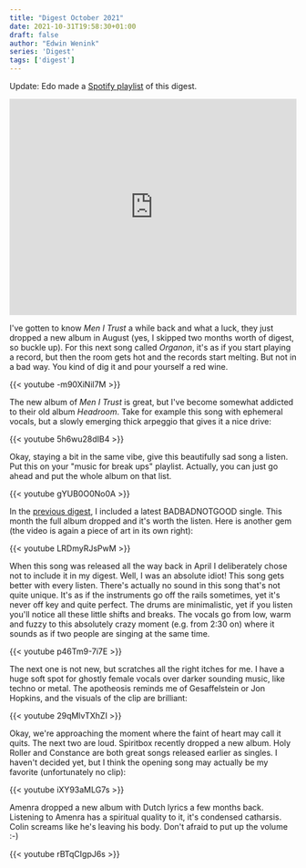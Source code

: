 ```yaml
---
title: "Digest October 2021"
date: 2021-10-31T19:58:30+01:00
draft: false
author: "Edwin Wenink"
series: 'Digest'
tags: ['digest']
---
```


Update: Edo made a [Spotify playlist](https://open.spotify.com/playlist/6rwqkIKVp4zfw1a4wRTygv?si=0aa56643713c472e&nd=1) of this digest.

<iframe src="https://open.spotify.com/embed/playlist/6rwqkIKVp4zfw1a4wRTygv?utm_source=generator&theme=0" width="100%" height="380" frameBorder="0" allowfullscreen="" allow="autoplay; clipboard-write; encrypted-media; fullscreen; picture-in-picture"></iframe>

I've gotten to know *Men I Trust* a while back and what a luck, they just dropped a new album in August (yes, I skipped two months worth of digest, so buckle up).
For this next song called *Organon*, it's as if you start playing a record, but then the room gets hot and the records start melting. But not in a bad way. You kind of dig it and pour yourself a red wine.

{{< youtube -m90XiNil7M >}} 

The new album of *Men I Trust* is great, but I've become somewhat addicted to their old album *Headroom*.
Take for example this song with ephemeral vocals, but a slowly emerging thick arpeggio that gives it a nice drive:

{{< youtube 5h6wu28dIB4 >}}

Okay, staying a bit in the same vibe, give this beautifully sad song a listen.
Put this on your "music for break ups" playlist.
Actually, you can just go ahead and put the whole album on that list.

{{< youtube gYUB0O0No0A >}}

In the [previous digest](/posts/digest-2021-07), I included a latest BADBADNOTGOOD single. 
This month the full album dropped and it's worth the listen.
Here is another gem (the video is again a piece of art in its own right):

{{< youtube LRDmyRJsPwM >}}

When this song was released all the way back in April I deliberately chose not to include it in my digest.
Well, I was an absolute idiot!
This song gets better with every listen.
There's actually no sound in this song that's not quite unique. 
It's as if the instruments go off the rails sometimes, yet it's never off key and quite perfect.
The drums are minimalistic, yet if you listen you'll notice all these little shifts and breaks.
The vocals go from low, warm and fuzzy to this absolutely crazy moment (e.g. from 2:30 on) where it sounds as if two people are singing at the same time.

{{< youtube p46Tm9-7i7E >}}

The next one is not new, but scratches all the right itches for me.
I have a huge soft spot for ghostly female vocals over darker sounding music, like techno or metal.
The apotheosis reminds me of Gesaffelstein or Jon Hopkins, and the visuals of the clip are brilliant:

{{< youtube 29qMlvTXhZI >}}

Okay, we're approaching the moment where the faint of heart may call it quits.
The next two are loud.
Spiritbox recently dropped a new album.
Holy Roller and Constance are both great songs released earlier as singles.
I haven't decided yet, but I think the opening song may actually be my favorite (unfortunately no clip):

{{< youtube iXY93aMLG7s >}}

Amenra dropped a new album with Dutch lyrics a few months back.
Listening to Amenra has a spiritual quality to it, it's condensed catharsis.
Colin screams like he's leaving his body.
Don't afraid to put up the volume :-)

{{< youtube rBTqCIgpJ6s >}}


